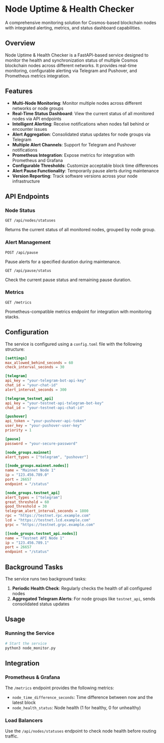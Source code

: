 # Node Uptime & Health Checker

A comprehensive monitoring solution for Cosmos-based blockchain nodes with integrated alerting, metrics, and status dashboard capabilities.

## Overview

Node Uptime & Health Checker is a FastAPI-based service designed to monitor the health and synchronization status of multiple Cosmos blockchain nodes across different networks. It provides real-time monitoring, configurable alerting via Telegram and Pushover, and Prometheus metrics integration.

## Features

- **Multi-Node Monitoring**: Monitor multiple nodes across different networks or node groups
- **Real-Time Status Dashboard**: View the current status of all monitored nodes via API endpoints
- **Intelligent Alerting**: Receive notifications when nodes fall behind or encounter issues
- **Alert Aggregation**: Consolidated status updates for node groups via Telegram
- **Multiple Alert Channels**: Support for Telegram and Pushover notifications
- **Prometheus Integration**: Expose metrics for integration with Prometheus and Grafana
- **Configurable Thresholds**: Customize acceptable block time differences
- **Alert Pause Functionality**: Temporarily pause alerts during maintenance
- **Version Reporting**: Track software versions across your node infrastructure

## API Endpoints

### Node Status
```
GET /api/nodes/statuses
```
Returns the current status of all monitored nodes, grouped by node group.

### Alert Management
```
POST /api/pause
```
Pause alerts for a specified duration during maintenance.

```
GET /api/pause/status
```
Check the current pause status and remaining pause duration.

### Metrics
```
GET /metrics
```
Prometheus-compatible metrics endpoint for integration with monitoring stacks.

## Configuration

The service is configured using a `config.toml` file with the following structure:

```toml
[settings]
max_allowed_behind_seconds = 60
check_interval_seconds = 30

[telegram]
api_key = "your-telegram-bot-api-key"
chat_id = "your-chat-id"
alert_interval_seconds = 300

[telegram_testnet_api]
api_key = "your-testnet-api-telegram-bot-key"
chat_id = "your-testnet-api-chat-id"

[pushover]
api_token = "your-pushover-api-token"
user_key = "your-pushover-user-key"
priority = 1

[pause]
password = "your-secure-password"

[node_groups.mainnet]
alert_types = ["telegram", "pushover"]

[[node_groups.mainnet.nodes]]
name = "Mainnet Node 1"
ip = "123.456.789.0"
port = 26657
endpoint = "/status"

[node_groups.testnet_api]
alert_types = ["telegram"]
great_threshold = 60
good_threshold = 30
telegram_alert_interval_seconds = 1800
rpc = "https://testnet.rpc.example.com"
lcd = "https://testnet.lcd.example.com"
grpc = "https://testnet.grpc.example.com"

[[node_groups.testnet_api.nodes]]
name = "Testnet API Node 1"
ip = "123.456.789.1"
port = 26657
endpoint = "/status"
```

## Background Tasks

The service runs two background tasks:

1. **Periodic Health Check**: Regularly checks the health of all configured nodes
2. **Aggregated Telegram Alerts**: For node groups like `testnet_api`, sends consolidated status updates

## Usage

### Running the Service

```bash
# Start the service
python3 node_monitor.py
```

## Integration

### Prometheus & Grafana
The `/metrics` endpoint provides the following metrics:
- `node_time_difference_seconds`: Time difference between now and the latest block
- `node_health_status`: Node health (1 for healthy, 0 for unhealthy)

### Load Balancers
Use the `/api/nodes/statuses` endpoint to check node health before routing traffic.

